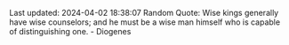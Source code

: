 Last updated: 2024-04-02 18:38:07
Random Quote: Wise kings generally have wise counselors; and he must be a wise man himself who is capable of distinguishing one. - Diogenes